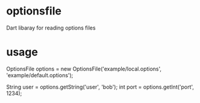 optionsfile
===========

Dart libaray for reading options files


usage
=====

OptionsFile options = new OptionsFile('example/local.options', 'example/default.options');
  
String user = options.getString('user', 'bob');
int port = options.getInt('port', 1234);
